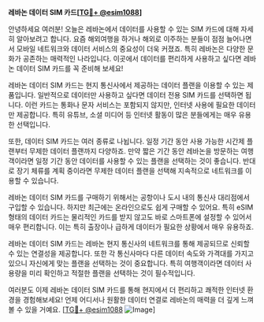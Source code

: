 **레바논 데이터 SIM 카드[[TG💪+ @esim1088](https://t.me/s/esim1088)]**

안녕하세요 여러분! 오늘은 레바논에서 데이터를 사용할 수 있는 SIM 카드에 대해 자세히 알아보려고 합니다. 요즘 해외여행을 하거나 해외로 이주하는 분들이 점점 늘어나면서 모바일 네트워크와 데이터 서비스의 중요성이 더욱 커졌죠. 특히 레바논은 다양한 문화가 공존하는 매력적인 나라입니다. 이곳에서 데이터를 편리하게 사용하고 싶다면 레바논 데이터 SIM 카드를 꼭 준비해 보세요!

레바논 데이터 SIM 카드는 현지 통신사에서 제공하는 데이터 플랜을 이용할 수 있는 제품입니다. 일반적으로 데이터만 사용하고 싶다면 데이터 전용 SIM 카드를 선택하면 됩니다. 이런 카드는 통화나 문자 서비스는 포함되지 않지만, 인터넷 사용에 필요한 데이터만 제공합니다. 특히 유튜브, 소셜 미디어 등 인터넷 활동이 많은 분들에게는 매우 유용한 선택입니다.

또한, 데이터 SIM 카드는 여러 종류로 나뉩니다. 일정 기간 동안 사용 가능한 시간제 플랜부터 무제한 데이터 플랜까지 다양하죠. 만약 짧은 기간 동안 레바논을 방문하는 여행객이라면 일정 기간 동안 데이터를 사용할 수 있는 플랜을 선택하는 것이 좋습니다. 반대로 장기 체류를 계획 중이라면 무제한 데이터 플랜을 선택해 지속적으로 네트워크를 이용할 수 있습니다.

레바논 데이터 SIM 카드를 구매하기 위해서는 공항이나 도시 내의 통신사 대리점에서 구입할 수 있습니다. 하지만 최근에는 온라인으로도 쉽게 구매할 수 있어요. 특히 eSIM 형태의 데이터 카드는 물리적인 카드를 받지 않고도 바로 스마트폰에 설정할 수 있어서 매우 편리합니다. 이는 특히 출장이나 급하게 데이터가 필요한 상황에서 매우 유용하죠.

레바논 데이터 SIM 카드는 레바논 현지 통신사의 네트워크를 통해 제공되므로 신뢰할 수 있는 연결성을 제공합니다. 또한 각 통신사마다 다른 데이터 속도와 가격대를 가지고 있으니 자신에게 맞는 플랜을 선택하는 것이 중요합니다. 특히 여행객이라면 데이터 사용량을 미리 확인하고 적절한 플랜을 선택하는 것이 필수적입니다.

여러분도 이제 레바논 데이터 SIM 카드를 통해 현지에서 더 편리하고 쾌적한 인터넷 환경을 경험해보세요! 언제 어디서나 원활한 데이터 연결로 레바논의 매력을 더 깊게 느껴볼 수 있을 거예요. [[TG💪+ @esim1088](https://t.me/s/esim1088) ![Image](https://i.postimg.cc/Y0z9fWf4/image.png)]